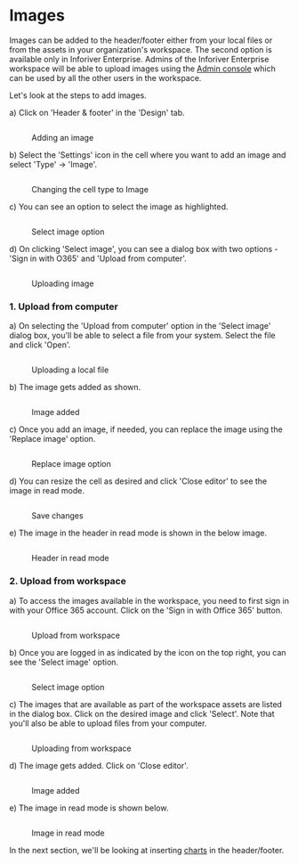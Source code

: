 # Images

Images can be added to the header/footer either from your local files or from the assets in your organization's workspace. The second option is available only in Inforiver Enterprise. Admins of the Inforiver Enterprise workspace will be able to upload images using the [Admin console](../../../advanced-topics/admin-console.md) which can be used by all the other users in the workspace.

Let's look at the steps to add images.

a) Click on 'Header & footer' in the 'Design' tab.

<figure><img src="../../../.gitbook/assets/8.4.1 Images.png" alt=""><figcaption><p>Adding an image</p></figcaption></figure>

b) Select the 'Settings' icon in the cell where you want to add an image and select 'Type' -> 'Image'.

<figure><img src="../../../.gitbook/assets/8.4.2 Images.png" alt=""><figcaption><p>Changing the cell type to Image </p></figcaption></figure>

c) You can see an option to select the image as highlighted.

<figure><img src="../../../.gitbook/assets/8.4.3 Images.png" alt=""><figcaption><p>Select image option</p></figcaption></figure>

d) On clicking 'Select image', you can see a dialog box with two options - 'Sign in with O365' and 'Upload from computer'.

<figure><img src="../../../.gitbook/assets/8.4.4 Images.png" alt=""><figcaption><p>Uploading image</p></figcaption></figure>

### 1. Upload from computer

a) On selecting the 'Upload from computer' option in the 'Select image' dialog box, you'll be able to select a file from your system. Select the file and click 'Open'.

<figure><img src="../../../.gitbook/assets/8.4.5 Images.png" alt=""><figcaption><p>Uploading a local file</p></figcaption></figure>

b) The image gets added as shown.

<figure><img src="../../../.gitbook/assets/8.4.6 Images.png" alt=""><figcaption><p>Image added</p></figcaption></figure>

c) Once you add an image, if needed, you can replace the image using the 'Replace image' option.

<figure><img src="../../../.gitbook/assets/8.4.7 Images.png" alt=""><figcaption><p>Replace image option</p></figcaption></figure>

d) You can resize the cell as desired and click 'Close editor' to see the image in read mode.

<figure><img src="../../../.gitbook/assets/8.4.8 Images.png" alt=""><figcaption><p>Save changes</p></figcaption></figure>

e) The image in the header in read mode is shown in the below image.

<figure><img src="../../../.gitbook/assets/8.4.9 Images.png" alt=""><figcaption><p>Header in read mode</p></figcaption></figure>

### 2. Upload from workspace

a) To access the images available in the workspace, you need to first sign in with your Office 365 account. Click on the 'Sign in with Office 365' button.

<figure><img src="../../../.gitbook/assets/8.4.10 Images.png" alt=""><figcaption><p>Upload from workspace</p></figcaption></figure>

b) Once you are logged in as indicated by the icon on the top right, you can see the 'Select image' option.

<figure><img src="../../../.gitbook/assets/8.4.11 Images.png" alt=""><figcaption><p>Select image option</p></figcaption></figure>

c) The images that are available as part of the workspace assets are listed in the dialog box. Click on the desired image and click 'Select'. Note that you'll also be able to upload files from your computer.

<figure><img src="../../../.gitbook/assets/8.4.13 Images.png" alt=""><figcaption><p>Uploading from workspace</p></figcaption></figure>

d) The image gets added. Click on 'Close editor'.&#x20;

<figure><img src="../../../.gitbook/assets/8.4.14 Images.png" alt=""><figcaption><p>Image added</p></figcaption></figure>

e) The image in read mode is shown below.

<figure><img src="../../../.gitbook/assets/8.4.15 Images.png" alt=""><figcaption><p>Image in read mode</p></figcaption></figure>

In the next section, we'll be looking at inserting [charts](charts.md) in the header/footer.
